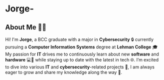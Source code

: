 # Jorge-
## About Me 👨‍💻

Hi! I'm **Jorge**, a BCC graduate with a major in **Cybersecurity** 🔒 
currently pursuing a **Computer Information Systems** degree at **Lehman College** 🎓
My passion for **IT** drives me to continuously learn about new **software** and **hardware** 💻🔧 
while staying up to date with the latest in tech 🌐. I’m excited to dive into various **IT** and **cybersecurity**-related projects 🔐, I am always eager to grow and share my knowledge along the way 🚀.

